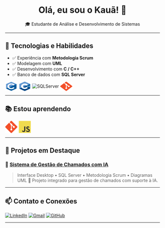 <h1 align="center">Olá, eu sou o Kauã! 👋</h1>

<p align="center">
  🎓 Estudante de Análise e Desenvolvimento de Sistemas <br>
</p>

---

## 🚀 Tecnologias e Habilidades

- ✅ Experiência com **Metodologia Scrum** 
- ✅ Modelagem com **UML** 
- ✅ Desenvolvimento com **C / C++** 
- ✅ Banco de dados com **SQL Server** 

<div style="display: inline_block">
  <img align="center" alt="C" height="30" width="40" src="https://raw.githubusercontent.com/devicons/devicon/master/icons/c/c-original.svg">
  <img align="center" alt="C++" height="30" width="40" src="https://raw.githubusercontent.com/devicons/devicon/master/icons/cplusplus/cplusplus-original.svg">
  <img align="center" alt="SQLServer" height="30" width="40" src="https://cdn.jsdelivr.net/gh/devicons/devicon/icons/microsoftsqlserver/microsoftsqlserver-plain.svg">
  <img align="center" alt="Git" height="30" width="40" src="https://raw.githubusercontent.com/devicons/devicon/master/icons/git/git-original.svg">
</div>

---

## 📚 Estou aprendendo
<img align="center" alt="Git" height="40" width="40" src="https://raw.githubusercontent.com/devicons/devicon/master/icons/git/git-original.svg">
<img align="center" alt="JavaScript" height="40" width="40" src="https://raw.githubusercontent.com/devicons/devicon/master/icons/javascript/javascript-original.svg">

---
## 🧠 Projetos em Destaque

### 🔧 [Sistema de Gestão de Chamados com IA](https://github.com/TechHelp-AI/techhelp-ai-docs)
> Interface Desktop • SQL Server • Metodologia Scrum • Diagramas UML 
> 📌 Projeto integrado para gestão de chamados com suporte à IA. 

---

## 📫 Contato e Conexões

[![LinkedIn](https://img.shields.io/badge/LinkedIn-0077B5?style=for-the-badge&logo=linkedin&logoColor=white)](https://www.linkedin.com/in/kau%C3%A3-castro/)
[![Gmail](https://img.shields.io/badge/Gmail-D14836?style=for-the-badge&logo=gmail&logoColor=white)](mailto:kaua.c0207@gmail.com)
[![GitHub](https://img.shields.io/badge/GitHub-100000?style=for-the-badge&logo=github&logoColor=white)](https://github.com/Kauacsilva)

---
